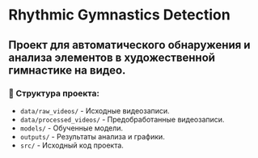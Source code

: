 # Rhythmic Gymnastics Detection

## Проект для автоматического обнаружения и анализа элементов в художественной гимнастике на видео.

### 📁 Структура проекта:
- `data/raw_videos/` - Исходные видеозаписи.
- `data/processed_videos/` - Предобработанные видеозаписи.
- `models/` - Обученные модели.
- `outputs/` - Результаты анализа и графики.
- `src/` - Исходный код проекта.

